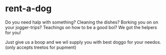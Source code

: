 # rent-a-dog

Do you need halp with something?
Cleaning the dishes? Borking you on on your jogger-trips? Teachings on how to be a good boi?
We got the helpers for you!

Just give us a boop and we wil supply you with best doggo for your needos.
(only accepts treetos for pupment)
